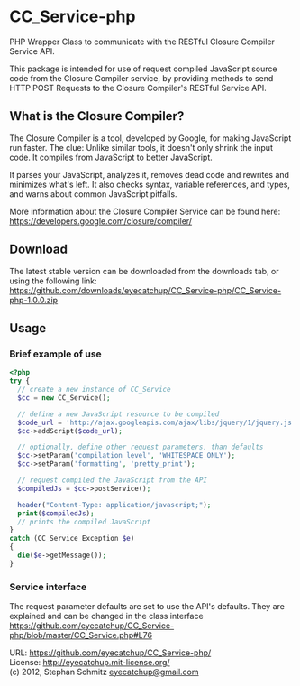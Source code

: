 # CC_Service-php
PHP Wrapper Class to communicate with the RESTful Closure Compiler Service API.

This package is intended for use of request compiled JavaScript source code from the Closure Compiler service, by providing methods to send HTTP POST Requests to the Closure Compiler's RESTful Service API.

## What is the Closure Compiler?

The Closure Compiler is a tool, developed by Google, for making JavaScript run faster. The clue: Unlike similar tools, it doesn't only shrink the input code. It compiles from JavaScript to better JavaScript.

It parses your JavaScript, analyzes it, removes dead code and rewrites and minimizes what's left. It also checks syntax, variable references, and types, and warns about common JavaScript pitfalls.

More information about the Closure Compiler Service can be found here: https://developers.google.com/closure/compiler/

## Download
The latest stable version can be downloaded from the downloads tab, or using the following link:
https://github.com/downloads/eyecatchup/CC_Service-php/CC_Service-php-1.0.0.zip

## Usage

### Brief example of use
```php
<?php
try {
  // create a new instance of CC_Service
  $cc = new CC_Service();

  // define a new JavaScript resource to be compiled
  $code_url = 'http://ajax.googleapis.com/ajax/libs/jquery/1/jquery.js';
  $cc->addScript($code_url);

  // optionally, define other request parameters, than defaults
  $cc->setParam('compilation_level', 'WHITESPACE_ONLY');
  $cc->setParam('formatting', 'pretty_print');

  // request compiled the JavaScript from the API
  $compiledJs = $cc->postService();

  header("Content-Type: application/javascript;");
  print($compiledJs);
  // prints the compiled JavaScript
}
catch (CC_Service_Exception $e)
{
  die($e->getMessage());
}
```

### Service interface
The request parameter defaults are set to use the API's defaults. They are explained and can be changed in the class interface https://github.com/eyecatchup/CC_Service-php/blob/master/CC_Service.php#L76

URL: https://github.com/eyecatchup/CC_Service-php/      
License: http://eyecatchup.mit-license.org/     
(c) 2012, Stephan Schmitz <eyecatchup@gmail.com>  
